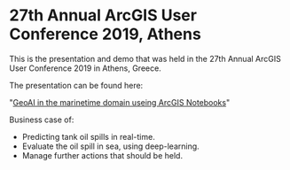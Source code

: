 # 27th Annual ArcGIS User Conference 2019, Athens

This is the presentation and demo that was held in the 27th Annual ArcGIS User Conference 2019 in Athens, Greece.

The presentation can be found here:

"[GeoAI in the marinetime domain useing ArcGIS Notebooks](./GeoAI.ArcGIS.Notebooks.pdf)"


Business case of:
 - Predicting tank oil spills in real-time.
 - Evaluate the oil spill in sea, using deep-learning.
 - Manage further actions that should be held. 

